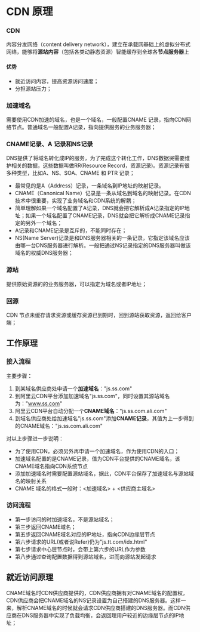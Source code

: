 # CDN 原理
### CDN
  内容分发网络（content delivery network），建立在承载网基础上的虚拟分布式网络，能够将**源站内容**（包括各类动静态资源）智能缓存到全球各**节点服务器**上

#### 优势
- 就近访问内容，提高资源访问速度；
- 分担源站压力；

### 加速域名
需要使用CDN加速的域名，也是一个域名，一般配置CNAME 记录，指向CDN网络节点。普通域名一般配置A记录，指向提供服务的业务服务器；

### CNAME记录、A 记录和NS记录

DNS提供了将域名转化成IP的服务，为了完成这个转化工作，DNS数据哭需要维护相关的数据，这些数据叫做RR(Resource Record，资源记录)。资源记录有很多种类型，比如A、NS、SOA、CNAME 和 PTR 记录；

- 最常见的是A（Address）记录，一条域名到IP地址的映射记录。
- CNAME（Canonical Name）记录是一条从域名到域名的映射记录。在CDN技术中很重要，实现了业务域名和CDN系统的解耦；
- 简单理解如果一个域名配置了A记录，DNS就会把它解析成A记录指定的IP地址；如果一个域名配置了CNAME记录，DNS就会把它解析成CNAME记录指定的另外一个域名；
- A记录和CNAME记录是互斥的，不能同时存在；
- NS(Name Server)记录是和DNS服务器相关的一条记录，它指定该域名应该由哪一台DNS服务器进行解析。一般把通过NS记录指定的DNS服务器叫做该域名的权威DNS服务器；

### 源站
提供原始资源的的业务服务器，可以指定为域名或者IP地址；

### 回源

CDN 节点未缓存请求资源或缓存资源已到期时，回到源站获取资源，返回给客户端；

## 工作原理

### 接入流程
主要步骤：
1. 到某域名供应商处申请一个**加速域名**："js.ss.com"
2. 到阿里云CDN平台添加加速域名"js.ss.com"，同时设置其源站域名为："www.ss.com"
3. 阿里云CDN平台自动分配一个**CNAME域名**："js.ss.com.ali.com"
4. 到域名供应商处给加速域名"js.ss.com"添加**CNAME记录**，其值为上一步得到的CNAME域名："js.ss.com.ali.com"

对以上步骤进一步说明：
- 为了使用CDN，必须另外再申请一个加速域名，作为使用CDN的入口；
- 加速域名配置的是CNAME记录，值为CDN平台提供的CNAME域名，该CNAME域名指向CDN系统节点
- 添加加速域名时需要配置源站域名，据此，CDN平台保存了加速域名与源站域名的映射关系
- CNAME 域名的格式一般时：<加速域名> + <供应商主域名>

### 访问流程
- 第一步访问的时加速域名，不是源站域名；
- 第三步返回CNAME域名；
- 第五步返回CNAME域名对应的IP地址，指向CDN边缘层节点
- 第六步请求的URL(或者说Refer)仍为"js.tt.com/idx.html"
- 第七步请求中心层节点时，会带上第六步的URL作为参数
- 第八步通过查询配置数据得到源站域名，进而向源站发起请求


## 就近访问原理
CNAME域名时CDN供应商提供的，CDN供应商拥有对CNAME域名的配置权，CDN供应商会把CNAME域名的NS记录设置为自己搭建的DNS服务器。这样一来，解析CNAME域名的时候就会请求CDN供应商搭建的DNS服务器。而CDN供应商在DNS服务器中实现了负载均衡，会返回理用户较近的边缘层节点的IP地址；